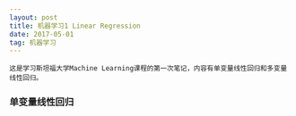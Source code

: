 ```yaml
---
layout: post
title: 机器学习1 Linear Regression
date: 2017-05-01 
tag: 机器学习
---   
```


	这是学习斯坦福大学Machine Learning课程的第一次笔记，内容有单变量线性回归和多变量线性回归。

### 单变量线性回归
	
	
    

